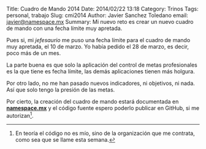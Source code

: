 Title: Cuadro de Mando 2014
Date: 2014/02/22 13:18
Category: Trinos
Tags: personal, trabajo
Slug: cmi2014
Author: Javier Sanchez Toledano
email: javier@namespace.mx
Summary: Mi nuevo reto es crear un nuevo cuadro de mando con una fecha límite muy apretada.

Pues si, mi _jefesaurio_ me puso una fecha límite para el cuadro de mando muy apretada, el 10 de marzo. Yo había pedido el 28 de marzo, es decir, poco más de un mes.

La parte buena es que solo la aplicación del control de metas profesionales es la que tiene es fecha límite, las demás aplicaciones tienen más holgura.

Por otro lado, no me han pasado nuevos indicadores, ni objetivos, ni nada. Así que solo tengo la presión de las metas.

Por cierto, la creación del cuadro de mando estará documentada en [__namespace.mx__](http://conxb.com/nspace) y el código fuente espero poderlo publicar en GitHub, si me autorizan[^1].
[^1]: En teoría el código no es mío, sino de la organización que me contrata, como sea que se llame esta semana.
